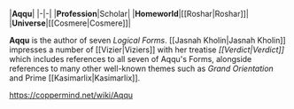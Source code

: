 |**Aqqu**|
|-|-|
|**Profession**|Scholar|
|**Homeworld**|[[Roshar\|Roshar]]|
|**Universe**|[[Cosmere\|Cosmere]]|

**Aqqu** is the author of seven *Logical Forms*.
[[Jasnah Kholin\|Jasnah Kholin]] impresses a number of [[Vizier\|Viziers]] with her treatise *[[Verdict\|Verdict]]* which includes references to all seven of Aqqu's Forms, alongside references to many other well-known themes such as *Grand Orientation* and Prime [[Kasimarlix\|Kasimarlix]].



https://coppermind.net/wiki/Aqqu